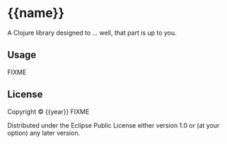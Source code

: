 # {{name}}

A Clojure library designed to ... well, that part is up to you.

## Usage

FIXME

## License

Copyright © {{year}} FIXME

Distributed under the Eclipse Public License either version 1.0 or (at
your option) any later version.
